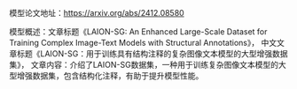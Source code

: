 模型论文地址：https://arxiv.org/abs/2412.08580

模型概述：文章标题《LAION-SG: An Enhanced Large-Scale Dataset for Training Complex Image-Text Models with Structural Annotations》，
中文文章标题《LAION-SG：用于训练具有结构注释的复杂图像文本模型的大型增强数据集》，
文章内容：介绍了LAION-SG数据集，一种用于训练复杂图像文本模型的大型增强数据集，包含结构化注释，有助于提升模型性能。
